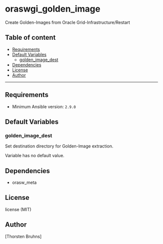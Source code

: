 # oraswgi_golden_image

Create Golden-Images from Oracle Grid-Infrastructure/Restart

## Table of content

- [Requirements](#requirements)
- [Default Variables](#default-variables)
  - [golden_image_dest](#golden_image_dest)
- [Dependencies](#dependencies)
- [License](#license)
- [Author](#author)

---

## Requirements

- Minimum Ansible version: `2.9.0`


## Default Variables

### golden_image_dest

Set destination directory for Golden-Image extraction.

Variable has no default value.



## Dependencies

- orasw_meta

## License

license (MIT)

## Author

[Thorsten Bruhns]
